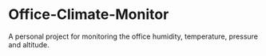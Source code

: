 # Office-Climate-Monitor
A personal project for monitoring the office humidity, temperature, pressure and altitude.

